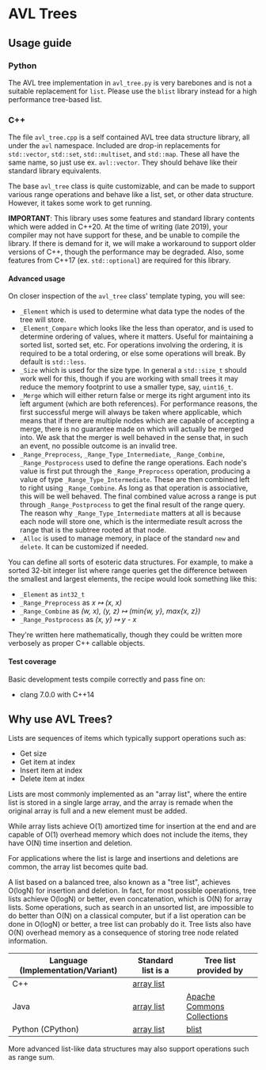 # AVL Trees

## Usage guide

### Python

The AVL tree implementation in `avl_tree.py` is very barebones and is not a suitable replacement for `list`. Please use the `blist` library instead for a high performance tree-based list.

### C++

The file `avl_tree.cpp` is a self contained AVL tree data structure library, all under the `avl` namespace. Included are drop-in replacements for `std::vector`, `std::set`, `std::multiset`, and `std::map`. These all have the same name, so just use ex. `avl::vector`. They should behave like their standard library equivalents.

The base `avl_tree` class is quite customizable, and can be made to support various range operations and behave like a list, set, or other data structure. However, it takes some work to get running.

**IMPORTANT**: This library uses some features and standard library contents which were added in C++20. At the time of writing (late 2019), your compiler may not have support for these, and be unable to compile the library. If there is demand for it, we will make a workaround to support older versions of C++, though the performance may be degraded. Also, some features from C++17 (ex. `std::optional`) are required for this library.

#### Advanced usage

On closer inspection of the `avl_tree` class' template typing, you will see:

- `_Element` which is used to determine what data type the nodes of the tree will store.
- `_Element_Compare` which looks like the less than operator, and is used to determine ordering of values, where it matters. Useful for maintaining a sorted list, sorted set, etc. For operations involving the ordering, it is required to be a total ordering, or else some operations will break. By default is `std::less`.
- `_Size` which is used for the size type. In general a `std::size_t` should work well for this, though if you are working with small trees it may reduce the memory footprint to use a smaller type, say, `uint16_t`.
- `_Merge` which will either return false or merge its right argument into its left argument (which are both references). For performance reasons, the first successful merge will always be taken where applicable, which means that if there are multiple nodes which are capable of accepting a merge, there is no guarantee made on which will actually be merged into. We ask that the merger is well behaved in the sense that, in such an event, no possible outcome is an invalid tree.
- `_Range_Preprocess`, `_Range_Type_Intermediate`, `_Range_Combine`, `_Range_Postprocess` used to define the range operations. Each node's value is first put through the `_Range_Preprocess` operation, producing a value of type `_Range_Type_Intermediate`. These are then combined left to right using `_Range_Combine`. As long as that operation is associative, this will be well behaved. The final combined value across a range is put through `_Range_Postprocess` to get the final result of the range query. The reason why `_Range_Type_Intermediate` matters at all is because each node will store one, which is the intermediate result across the range that is the subtree rooted at that node.
- `_Alloc` is used to manage memory, in place of the standard `new` and `delete`. It can be customized if needed.

You can define all sorts of esoteric data structures. For example, to make a sorted 32-bit integer list where range queries get the difference between the smallest and largest elements, the recipe would look something like this:

- `_Element` as `int32_t`
- `_Range_Preprocess` as *x ↦ (x, x)*
- `_Range_Combine` as *(w, x), (y, z) ↦ (min{w, y}, max{x, z})*
- `_Range_Postprocess` as *(x, y) ↦ y - x*

They're written here mathematically, though they could be written more verbosely as proper C++ callable objects.

#### Test coverage

Basic development tests compile correctly and pass fine on:

- clang 7.0.0 with C++14

## Why use AVL Trees?

Lists are sequences of items
which typically support operations such as:

- Get size
- Get item at index
- Insert item at index
- Delete item at index

Lists are most commonly implemented as an "array list",
where the entire list is stored in a single large array,
and the array is remade when the original array is full
and a new element must be added.

While array lists achieve O(1) amortized time for insertion at the end
and are capable of O(1) overhead memory which does not include the items,
they have O(N) time insertion and deletion.

For applications where the list is large
and insertions and deletions are common,
the array list becomes quite bad.

A list based on a balanced tree,
also known as a "tree list",
achieves O(logN) for insertion and deletion.
In fact,
for most possible operations,
tree lists achieve O(logN) or better,
even concatenation,
which is O(N) for array lists.
Some operations,
such as search in an unsorted list,
are impossible to do better than O(N) on a classical computer,
but if a list operation can be done in O(logN) or better,
a tree list can probably do it.
Tree lists also have O(N) overhead memory
as a consequence of storing tree node related information.

| Language (Implementation/Variant) | Standard list is a | Tree list provided by |
| --- | --- | --- |
| C++ | [array list](http://www.cplusplus.com/reference/vector/vector/) | |
| Java | [array list](https://docs.oracle.com/javase/10/docs/api/java/util/ArrayList.html) | [Apache Commons Collections](https://commons.apache.org/proper/commons-collections/apidocs/org/apache/commons/collections4/list/TreeList.html) |
| Python (CPython) | [array list](https://wiki.python.org/moin/TimeComplexity) | [blist](https://pypi.org/project/blist/) |

More advanced list-like data structures may also support operations such as range sum.
